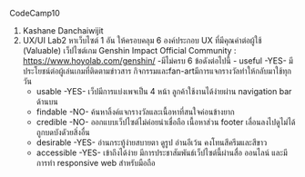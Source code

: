 CodeCamp10
1. Kashane Danchaiwijit
2. UX/UI Lab2
          หาเว็บไซต์ 1 อัน ให้ครอบคลุม 6 องค์ประกอบ UX ที่มีคุณค่าต่อผู้ใช้ (Valuable)
          เว็ปไซต์เกม Genshin Impact Official Community  : https://www.hoyolab.com/genshin/
        -มีไม่ครบ 6 ข้อดังต่อไปนี้
        - useful -YES- มีประโยชน์ต่อผู้เล่นเกมที่ติดตามข่าวสาร กิจกรรมและfan-artมีการแจกรางวัลทำให้กลับมาใช้ทุกวัน
	- usable -YES- เว็ปมีการแบ่งเพจเป็น 4 หน้า ลูกค้าใช้งานได้ง่ายผ่าน navigation bar ด้านบน
	- findable -NO- ค้นหาลิ้งค์แจกรางวัลและเนื้อหาที่สนใจค่อนข้างยาก
	- credible -NO- ออกแบบเว็ปไซต์ไม่ค่อยน่าเชื่อถือ เนื้อหาส่วน footer เลื่อนลงไปดูไม่ได้ ถูกบดบังดัวยสิ่งอื่น
	- desirable -YES- อ่านกระทู้ง่ายสบายตา ดูรูป อ่านอีเว้น คงโทนสีครีมและสีขาว
	- accessible -YES- เข้าถึงได้ง่าย มีการประชาสัมพันธ์เว็ปไซต์นี้ผ่านสื่อ ออนไลน์ และมีการทำ responsive web สำหรับมือถือ

